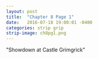 ```yaml
---
layout: post
title:  "Chapter 8 Page 1"
date:   2016-07-18 19:00:01 -0400
categories: strip grip
strip-image: ch8pg1.png
---
```

"Showdown at Castle Grimgrick"  
